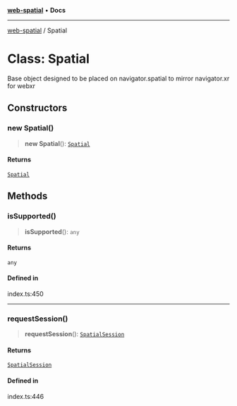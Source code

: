 [**web-spatial**](../README.md) • **Docs**

***

[web-spatial](../globals.md) / Spatial

# Class: Spatial

Base object designed to be placed on navigator.spatial to mirror navigator.xr for webxr

## Constructors

### new Spatial()

> **new Spatial**(): [`Spatial`](Spatial.md)

#### Returns

[`Spatial`](Spatial.md)

## Methods

### isSupported()

> **isSupported**(): `any`

#### Returns

`any`

#### Defined in

index.ts:450

***

### requestSession()

> **requestSession**(): [`SpatialSession`](SpatialSession.md)

#### Returns

[`SpatialSession`](SpatialSession.md)

#### Defined in

index.ts:446

